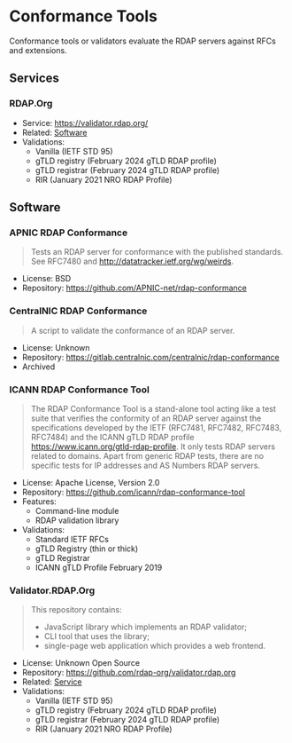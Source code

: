 # Conformance Tools

Conformance tools or validators evaluate the RDAP servers against RFCs
and extensions.

## Services

### RDAP.Org

* Service: <https://validator.rdap.org/>
* Related: [Software](#validatorrdaporg)
* Validations:
  * Vanilla (IETF STD 95)
  * gTLD registry (February 2024 gTLD RDAP profile)
  * gTLD registrar (February 2024 gTLD RDAP profile)
  * RIR (January 2021 NRO RDAP Profile)

## Software

### APNIC RDAP Conformance

> Tests an RDAP server for conformance with the published standards. See RFC7480 and http://datatracker.ietf.org/wg/weirds.

* License: BSD
* Repository: <https://github.com/APNIC-net/rdap-conformance>

### CentralNIC RDAP Conformance

> A script to validate the conformance of an RDAP server.

* License: Unknown
* Repository: <https://gitlab.centralnic.com/centralnic/rdap-conformance>
* Archived

### ICANN RDAP Conformance Tool

> The RDAP Conformance Tool is a stand-alone tool acting like a test suite that verifies 
> the conformity of an RDAP server against the specifications developed by the IETF 
> (RFC7481, RFC7482, RFC7483, RFC7484) and the ICANN gTLD RDAP profile
> <https://www.icann.org/gtld-rdap-profile>. It only tests RDAP servers related to domains. 
> Apart from generic RDAP tests, there are no specific tests for IP addresses and AS Numbers RDAP servers.

* License: Apache License, Version 2.0
* Repository: <https://github.com/icann/rdap-conformance-tool>
* Features:
  * Command-line module
  * RDAP validation library
* Validations:
  * Standard IETF RFCs
  * gTLD Registry (thin or thick)
  * gTLD Registrar
  * ICANN gTLD Profile February 2019

### Validator.RDAP.Org

> This repository contains:
> * JavaScript library which implements an RDAP validator;
> * CLI tool that uses the library;
> * single-page web application which provides a web frontend.

* License: Unknown Open Source
* Repository: <https://github.com/rdap-org/validator.rdap.org>
* Related: [Service](#rdaporg)
* Validations:
  * Vanilla (IETF STD 95)
  * gTLD registry (February 2024 gTLD RDAP profile)
  * gTLD registrar (February 2024 gTLD RDAP profile)
  * RIR (January 2021 NRO RDAP Profile)
